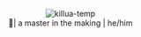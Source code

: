 ### 
<br>
<p align="center">
<img align="center" alt="killua-temp" src="https://raw.githubusercontent.com/tremor6916/tremor6916/main/musashi.gif" style="max-width;100">
<br>
👹| a master in the making | he/him 
</p>
<!--
**tremor6916/tremor6916** is a ✨ _special_ ✨ repository because its `README.md` (this file) appears on your GitHub profile.

Here are some ideas to get you started:

- 🔭 I’m currently working on ...
- 🌱 I’m currently learning ...
- 👯 I’m looking to collaborate on ...
- 🤔 I’m looking for help with ...
- 💬 Ask me about ...
- 📫 How to reach me: ...
- 😄 Pronouns: ...
- ⚡ Fun fact: ...
-->
